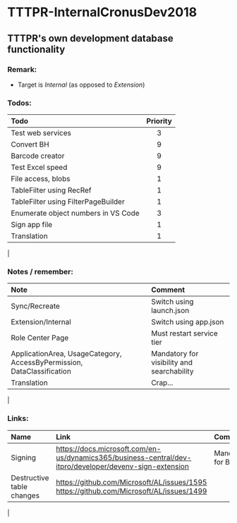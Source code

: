 # TTTPR-InternalCronusDev2018
## TTTPR's own development database functionality

### Remark:
- Target is *Internal* (as opposed to *Extension*) 

### Todos:
| Todo | Priority |
| :---- | :------: |
| Test web services | 3
| Convert BH | 9
| Barcode creator | 9
| Test Excel speed | 9
| File access, blobs | 1
| TableFilter using RecRef | 1
| TableFilter using FilterPageBuilder | 1
| Enumerate object numbers in VS Code | 3
| Sign app file | 1
| Translation | 1
|

### Notes / remember:
| Note | Comment |
|:---- | :------ |
| Sync/Recreate | Switch using launch.json
| Extension/Internal | Switch using app.json
| Role Center Page | Must restart service tier
| ApplicationArea, UsageCategory, AccessByPermission, DataClassification | Mandatory for visibility and searchability
| Translation | Crap...
|

### Links:
| Name | Link | Comment |
|:---- | :--- | :------ |
| Signing | https://docs.microsoft.com/en-us/dynamics365/business-central/dev-itpro/developer/devenv-sign-extension | Mandatory for BC
| Destructive table changes | https://github.com/Microsoft/AL/issues/1595 https://github.com/Microsoft/AL/issues/1499
|
